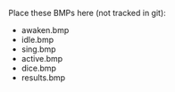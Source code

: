 Place these BMPs here (not tracked in git):
- awaken.bmp
- idle.bmp
- sing.bmp
- active.bmp
- dice.bmp
- results.bmp
